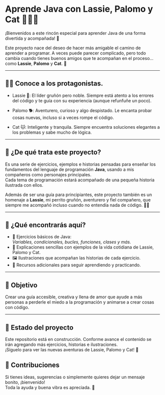 # Aprende Java con Lassie, Palomo y Cat 🐶🐶🐱

¡Bienvenidos a este rincón especial para aprender Java de una forma divertida y acompañada! 🌟

Este proyecto nace del deseo de hacer más amigable el camino de aprender a programar. A veces puede parecer complicado, pero todo cambia cuando tienes buenos amigos que te acompañan en el proceso... como **Lassie**, **Palomo** y **Cat**. 🧡

---
## 🧑‍💻 Conoce a los protagonistas.
- Lassie 🐶: El líder gruñón pero noble. Siempre está atento a los errores del código y te guía con su experiencia (aunque refunfuñe un poco).

- Palomo 🐕: Aventurero, curioso y algo despistado. Le encanta probar cosas nuevas, incluso si a veces rompe el código.

- Cat 🐱: Inteligente y tranquila. Siempre encuentra soluciones elegantes a los problemas y sabe mucho de lógica.

---

## 🐾 ¿De qué trata este proyecto?

Es una serie de ejercicios, ejemplos e historias pensadas para enseñar los fundamentos del lenguaje de programación **Java**, usando a mis compañeros como personajes principales.  
Cada tema de programación estará acompañado de una pequeña historia ilustrada con ellos.

Además de ser una guía para principiantes, este proyecto también es un homenaje a **Lassie**, mi perrito gruñón, aventurero y fiel compañero, que siempre me acompañó incluso cuando no entendía nada de código. 🐶✨

---

## 🚀 ¿Qué encontrarás aquí?

- 🌱 Ejercicios básicos de Java:  
  *Variables, condicionales, bucles, funciones, clases y más.*
- 📖 Explicaciones sencillas con ejemplos de la vida cotidiana de Lassie, Palomo y Cat.
- 🖼️ Ilustraciones que acompañan las historias de cada ejercicio.
- 🧠 Recursos adicionales para seguir aprendiendo y practicando.

---

## 🎯 Objetivo

Crear una guía accesible, creativa y llena de amor que ayude a más personas a perderle el miedo a la programación y animarse a crear cosas con código.

---

## 📌 Estado del proyecto

Este repositorio está en construcción. Conforme avance el contenido se irán agregando más ejercicios, historias e ilustraciones.  
¡Síguelo para ver las nuevas aventuras de Lassie, Palomo y Cat! 🐾


## 🤝 Contribuciones

Si tienes ideas, sugerencias o simplemente quieres dejar un mensaje bonito, ¡bienvenido!  
Toda la ayuda y buena vibra es apreciada. 🫶
